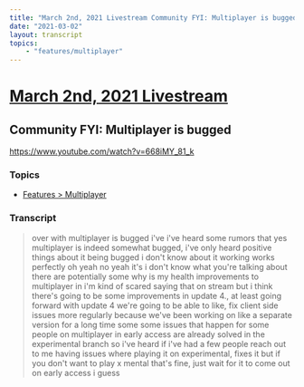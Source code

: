 ```yaml
---
title: "March 2nd, 2021 Livestream Community FYI: Multiplayer is bugged"
date: "2021-03-02"
layout: transcript
topics:
    - "features/multiplayer"
---
```

# [March 2nd, 2021 Livestream](../2021-03-02.md)
## Community FYI: Multiplayer is bugged
https://www.youtube.com/watch?v=668iMY_81_k

### Topics
* [Features > Multiplayer](../topics/features/multiplayer.md)

### Transcript

> over with multiplayer is bugged i've i've heard some rumors that yes multiplayer is indeed somewhat bugged, i've only heard positive things about it being bugged i don't know about it working works perfectly oh yeah no yeah it's i don't know what you're talking about there are potentially some why is my health improvements to multiplayer in i'm kind of scared saying that on stream but i think there's going to be some improvements in update 4., at least going forward with update 4 we're going to be able to like, fix client side issues more regularly because we've been working on like a separate version for a long time some some issues that happen for some people on multiplayer in early access are already solved in the experimental branch so i've heard if i've had a few people reach out to me having issues where playing it on experimental, fixes it but if you don't want to play x mental that's fine, just wait for it to come out on early access i guess
